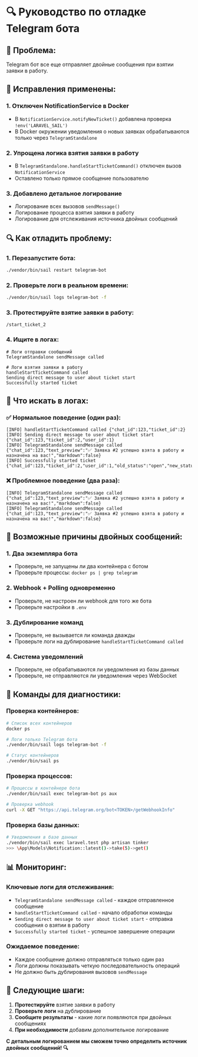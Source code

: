 # 🔍 Руководство по отладке Telegram бота

## 🐛 **Проблема:**
Telegram бот все еще отправляет двойные сообщения при взятии заявки в работу.

## 🔧 **Исправления применены:**

### 1. **Отключен NotificationService в Docker**
- В `NotificationService.notifyNewTicket()` добавлена проверка `!env('LARAVEL_SAIL')`
- В Docker окружении уведомления о новых заявках обрабатываются только через `TelegramStandalone`

### 2. **Упрощена логика взятия заявки в работу**
- В `TelegramStandalone.handleStartTicketCommand()` отключен вызов `NotificationService`
- Оставлено только прямое сообщение пользователю

### 3. **Добавлено детальное логирование**
- Логирование всех вызовов `sendMessage()`
- Логирование процесса взятия заявки в работу
- Логирование для отслеживания источника двойных сообщений

## 🔍 **Как отладить проблему:**

### 1. **Перезапустите бота:**
```bash
./vendor/bin/sail restart telegram-bot
```

### 2. **Проверьте логи в реальном времени:**
```bash
./vendor/bin/sail logs telegram-bot -f
```

### 3. **Протестируйте взятие заявки в работу:**
```
/start_ticket_2
```

### 4. **Ищите в логах:**
```
# Логи отправки сообщений
TelegramStandalone sendMessage called

# Логи взятия заявки в работу
handleStartTicketCommand called
Sending direct message to user about ticket start
Successfully started ticket
```

## 🎯 **Что искать в логах:**

### ✅ **Нормальное поведение (один раз):**
```
[INFO] handleStartTicketCommand called {"chat_id":123,"ticket_id":2}
[INFO] Sending direct message to user about ticket start {"chat_id":123,"ticket_id":2,"user_id":1}
[INFO] TelegramStandalone sendMessage called {"chat_id":123,"text_preview":"✅ Заявка #2 успешно взята в работу и назначена на вас!","markdown":false}
[INFO] Successfully started ticket {"chat_id":123,"ticket_id":2,"user_id":1,"old_status":"open","new_status":"in_progress"}
```

### ❌ **Проблемное поведение (два раза):**
```
[INFO] TelegramStandalone sendMessage called {"chat_id":123,"text_preview":"✅ Заявка #2 успешно взята в работу и назначена на вас!","markdown":false}
[INFO] TelegramStandalone sendMessage called {"chat_id":123,"text_preview":"✅ Заявка #2 успешно взята в работу и назначена на вас!","markdown":false}
```

## 🔧 **Возможные причины двойных сообщений:**

### 1. **Два экземпляра бота**
- Проверьте, не запущены ли два контейнера с ботом
- Проверьте процессы: `docker ps | grep telegram`

### 2. **Webhook + Polling одновременно**
- Проверьте, не настроен ли webhook для того же бота
- Проверьте настройки в `.env`

### 3. **Дублирование команд**
- Проверьте, не вызывается ли команда дважды
- Проверьте логи на дублирование `handleStartTicketCommand called`

### 4. **Система уведомлений**
- Проверьте, не обрабатываются ли уведомления из базы данных
- Проверьте, не отправляются ли уведомления через WebSocket

## 🚀 **Команды для диагностики:**

### Проверка контейнеров:
```bash
# Список всех контейнеров
docker ps

# Логи только Telegram бота
./vendor/bin/sail logs telegram-bot -f

# Статус контейнеров
./vendor/bin/sail ps
```

### Проверка процессов:
```bash
# Процессы в контейнере бота
./vendor/bin/sail exec telegram-bot ps aux

# Проверка webhook
curl -X GET "https://api.telegram.org/bot<TOKEN>/getWebhookInfo"
```

### Проверка базы данных:
```bash
# Уведомления в базе данных
./vendor/bin/sail exec laravel.test php artisan tinker
>>> \App\Models\Notification::latest()->take(5)->get()
```

## 📊 **Мониторинг:**

### Ключевые логи для отслеживания:
- `TelegramStandalone sendMessage called` - каждое отправленное сообщение
- `handleStartTicketCommand called` - начало обработки команды
- `Sending direct message to user about ticket start` - отправка сообщения о взятии в работу
- `Successfully started ticket` - успешное завершение операции

### Ожидаемое поведение:
- Каждое сообщение должно отправляться только один раз
- Логи должны показывать четкую последовательность операций
- Не должно быть дублирования вызовов `sendMessage`

## 🎯 **Следующие шаги:**

1. **Протестируйте** взятие заявки в работу
2. **Проверьте логи** на дублирование
3. **Сообщите результаты** - какие логи появляются при двойных сообщениях
4. **При необходимости** добавим дополнительное логирование

**С детальным логированием мы сможем точно определить источник двойных сообщений! 🔍**
